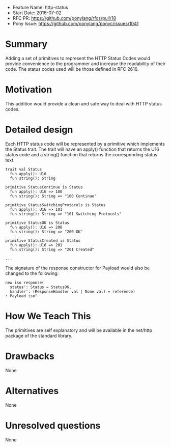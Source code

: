 - Feature Name: http-status
- Start Date: 2016-07-02
- RFC PR: https://github.com/ponylang/rfcs/pull/18
- Pony Issue: https://github.com/ponylang/ponyc/issues/1041

# Summary

Adding a set of primitives to represent the HTTP Status Codes would provide convenience to the programmer and increase the readability of their code. The status codes used will be those defined in RFC 2616.

# Motivation

This addition would provide a clean and safe way to deal with HTTP status codes.

# Detailed design

Each HTTP status code will be represented by a primitive which implements the Status trait. The trait will have an apply() function that returns the U16 status code and a string() function that returns the corresponding status text.

```pony
trait val Status
  fun apply(): U16
  fun string(): String

primitive StatusContinue is Status
  fun apply(): U16 => 100
  fun string(): String => "100 Continue"

primitive StatusSwitchingProtocols is Status
  fun apply(): U16 => 101
  fun string(): String => "101 Switching Protocols"

primitive StatusOK is Status
  fun apply(): U16 => 200
  fun string(): String => "200 OK"

primitive StatusCreated is Status
  fun apply(): U16 => 201
  fun string(): String => "201 Created"

...
```

The signature of the response constructor for Payload would also be changed to the following:
```pony
new iso response(
  status': Status = StatusOK,
  handler': (ResponseHandler val | None val) = reference)
: Payload iso^
```

# How We Teach This

The primitives are self explanatory and will be available in the net/http package of the standard library.

# Drawbacks

None

# Alternatives

None

# Unresolved questions

None
